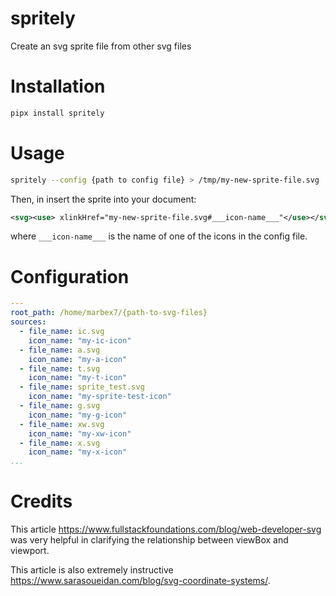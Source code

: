 # spritely
Create an svg sprite file from other svg files

# Installation
```bash
pipx install spritely
```

# Usage
```bash
spritely --config {path to config file} > /tmp/my-new-sprite-file.svg
```

Then, in insert the sprite into your document:

```xml
<svg><use> xlinkHref="my-new-sprite-file.svg#___icon-name___"</use></svg>
```
where `___icon-name___` is the name of one of the icons in the config file.

# Configuration
```yaml
---
root_path: /home/marbex7/{path-to-svg-files}
sources:
  - file_name: ic.svg
    icon_name: "my-ic-icon"
  - file_name: a.svg
    icon_name: "my-a-icon"
  - file_name: t.svg
    icon_name: "my-t-icon"
  - file_name: sprite_test.svg
    icon_name: "my-sprite-test-icon"
  - file_name: g.svg
    icon_name: "my-g-icon"
  - file_name: xw.svg
    icon_name: "my-xw-icon"
  - file_name: x.svg
    icon_name: "my-x-icon"
...
```

# Credits
This article https://www.fullstackfoundations.com/blog/web-developer-svg was very helpful in clarifying the relationship between viewBox and viewport.

This article is also extremely instructive https://www.sarasoueidan.com/blog/svg-coordinate-systems/.

